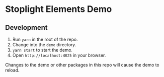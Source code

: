 # Stoplight Elements Demo

## Development

1. Run `yarn` in the root of the repo.
2. Change into the `demo` directory.
3. `yarn start` to start the demo.
4. Open `http://localhost:4025` in your browser.

Changes to the demo or other packages in this repo will cause the demo to reload.
